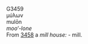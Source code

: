<body>
  <p>G3459<br>  μύλων  <br> mulōn  <br><i>moo‘-lone </i><br>From <a href="g3458.htm">3458</a>  a <i>mill</i> <i>house:</i> - mill.<br></p>
 </body>